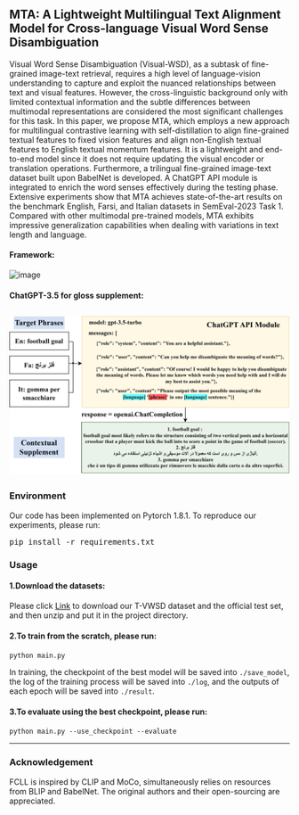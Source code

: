 ## MTA: A Lightweight Multilingual Text Alignment Model for Cross-language Visual Word Sense Disambiguation
Visual Word Sense Disambiguation (Visual-WSD), as a subtask of fine-grained image-text retrieval, requires a high level of language-vision understanding to capture and exploit the nuanced relationships between text and visual features. However, the cross-linguistic background only with limited contextual information and the subtle differences between multimodal representations are considered the most significant challenges for this task. In this paper, we propose MTA, which employs a new approach for multilingual contrastive learning with self-distillation to align fine-grained textual features to fixed vision features and align non-English textual features to English textual momentum features. It is a lightweight and end-to-end model since it does not require updating the visual encoder or translation operations. Furthermore, a trilingual fine-grained image-text dataset built upon BabelNet is developed. A ChatGPT API module is integrated to enrich the word senses effectively during the testing phase. Extensive experiments show that MTA achieves state-of-the-art results on the benchmark English, Farsi, and Italian datasets in SemEval-2023 Task 1. Compared with other multimodal pre-trained models, MTA exhibits impressive generalization capabilities when dealing with variations in text length and language.


#### Framework:
![image](./Fig/framework.png)
#### 
#### ChatGPT-3.5 for gloss supplement:
![image](./Fig/ChatGPT.png)
---

### Environment
Our code has been implemented on Pytorch 1.8.1. To reproduce our experiments, please run: <pre/>pip install -r requirements.txt</pre> 

### Usage
#### 1.Download the datasets: 
Please click [Link](https://1drv.ms/u/s!AgvzREJAm7GyhEH4UfA4QFhhCM7E) to download our T-VWSD dataset and the official test set, and then unzip and put it in the project directory.

#### 2.To train from the scratch, please run:
```.
python main.py
```
In training, the checkpoint of the best model will be saved into `./save_model`, the log of the training process will be saved into `./log`, and the outputs of each epoch will be saved into `./result`.

#### 3.To evaluate using the best checkpoint, please run:
```.
python main.py --use_checkpoint --evaluate 
```
---

### Acknowledgement
FCLL is inspired by CLIP and MoCo, simultaneously relies on resources from BLIP and BabelNet. The original authors and their open-sourcing are appreciated.
